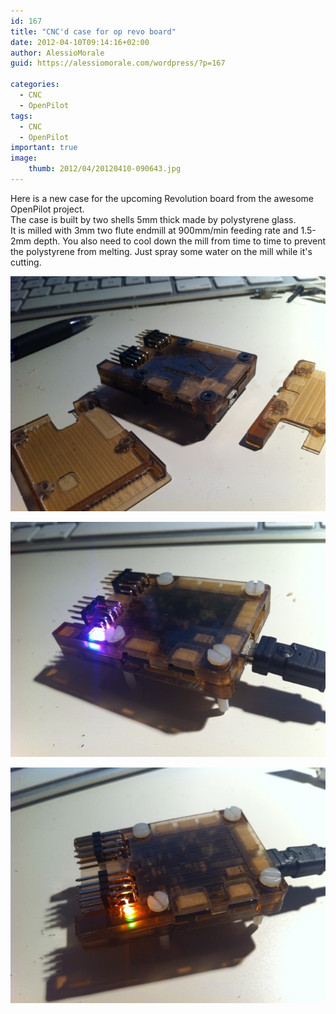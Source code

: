 ```yaml
---
id: 167
title: "CNC'd case for op revo board"
date: 2012-04-10T09:14:16+02:00
author: AlessioMorale
guid: https://alessiomorale.com/wordpress/?p=167

categories:
  - CNC
  - OpenPilot
tags:
  - CNC
  - OpenPilot
important: true
image:
    thumb: 2012/04/20120410-090643.jpg
---
```


Here is a new case for the upcoming Revolution board from the awesome OpenPilot project.  
The case is built by two shells 5mm thick made by polystyrene glass.  
It is milled with 3mm two flute endmill at 900mm/min feeding rate and 1.5-2mm depth. You also need to cool down the mill from time to time to prevent the polystyrene from melting. Just spray some water on the mill while it's cutting.

![](/images/2012/04/20120410-090643.jpg)

![](/images/2012/04/20120410-090652.jpg)

![](/images/2012/04/20120410-090702.jpg)
